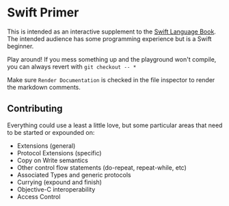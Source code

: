 # Swift Primer

This is intended as an interactive supplement to the [Swift Language Book](https://developer.apple.com/library/ios/documentation/Swift/Conceptual/Swift_Programming_Language/).  The intended audience has some programming experience but is a Swift beginner.

Play around!  If you mess something up and the playground won't compile, you can always revert with `git checkout -- *`

Make sure `Render Documentation` is checked in the file inspector to render the markdown comments.

## Contributing

Everything could use a least a little love, but some particular areas that need to be started or expounded on:

+ Extensions (general)
+ Protocol Extensions (specific)
+ Copy on Write semantics
+ Other control flow statements (do-repeat, repeat-while, etc)
+ Associated Types and generic protocols
+ Currying (expound and finish)
+ Objective-C interoperability
+ Access Control
